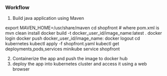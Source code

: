 ### Workflow

1. Build java application using Maven

export MAVEN_HOME=/usr/share/maven
cd shopfront # where pom.xml is 
mvn clean install
docker build -t docker_user_id/image_name:latest .
docker login
docker push docker_user_id/image_name:
docker logout
cd kubernetes 
kubectl apply -f shopfront.yaml
kubectl get deployments,pods,services
minikube service shopfront 

2. Containerize the app and push the image to docker hub 
3. deploy the app into kubernetes cluster and access it using a web browser



